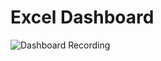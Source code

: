 # Excel Dashboard
 ![Dashboard Recording](https://github.com/user-attachments/assets/8c96d603-d487-488b-8054-d0327a73e8f0)

